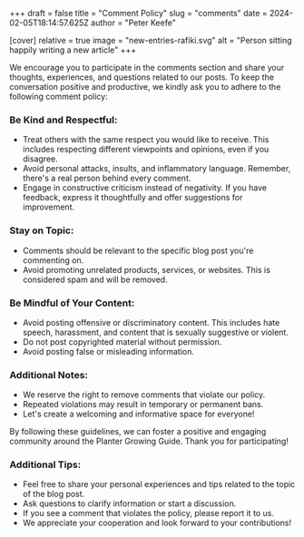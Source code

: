 +++
draft = false
title = "Comment Policy"
slug = "comments"
date = 2024-02-05T18:14:57.625Z
author = "Peter Keefe"


[cover]
relative = true
image = "new-entries-rafiki.svg"
alt = "Person sitting happily writing a new article"
+++

We encourage you to participate in the comments section and share your thoughts, experiences, and questions related to our posts. To keep the conversation positive and productive, we kindly ask you to adhere to the following comment policy:

### Be Kind and Respectful:

- Treat others with the same respect you would like to receive. This includes respecting different viewpoints and opinions, even if you disagree.
- Avoid personal attacks, insults, and inflammatory language. Remember, there's a real person behind every comment.
- Engage in constructive criticism instead of negativity. If you have feedback, express it thoughtfully and offer suggestions for improvement.

### Stay on Topic:

- Comments should be relevant to the specific blog post you're commenting on.
- Avoid promoting unrelated products, services, or websites. This is considered spam and will be removed.

### Be Mindful of Your Content:

- Avoid posting offensive or discriminatory content. This includes hate speech, harassment, and content that is sexually suggestive or violent.
- Do not post copyrighted material without permission.
- Avoid posting false or misleading information.

### Additional Notes:

- We reserve the right to remove comments that violate our policy.
- Repeated violations may result in temporary or permanent bans.
- Let's create a welcoming and informative space for everyone!

By following these guidelines, we can foster a positive and engaging community around the Planter Growing Guide. Thank you for participating!

### Additional Tips:

- Feel free to share your personal experiences and tips related to the topic of the blog post.
- Ask questions to clarify information or start a discussion.
- If you see a comment that violates the policy, please report it to us.
- We appreciate your cooperation and look forward to your contributions!
